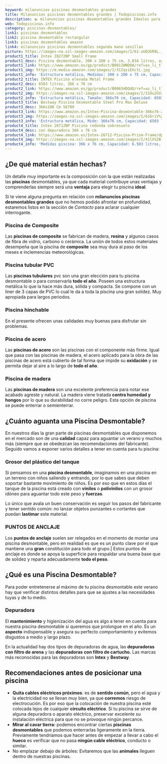 ```yaml
---
keyword: milanuncios piscinas desmontables grandes
title: Milanuncios piscinas desmontables grandes | Todopiscinas.info
description: 🏊 milanuncios piscinas desmontables grandes Ideales para este verano 2021. Aquí puedes comprar milanuncios piscinas desmontables grandes y comparar con otras similares. No dejes escapar milanuncios piscinas desmontables grandes a un precio realmente tentador.
web: Todopiscinas.info
category: piscinas-desmontables/
link1: piscinas desmontables
link2: piscina desmontable rectangular
link3: piscinas desmontables amazon
link4: milanuncios piscinas desmontables segunda mano sevillas
picture: https://images-na.ssl-images-amazon.com/images/I/61-uUQ3GR8L.jpg
product1_title: Intex 28272NP Small Frame
product1_desc: Piscina desmontable, 300 x 200 x 75 cm, 3.834 litros, azul
product1_link: https://www.amazon.es/gp/product/B001IWNDDA/ref=as_li_tl?ie=UTF8&camp=3638&creative=24630&creativeASIN=B001IWNDDA&linkCode=as2&tag=todopiscinas0e-21&linkId=25b9d647487c889cb6ef56ed63f50ca1
product1_img: https://m.media-amazon.com/images/I/31ZqsiEkctL.jpg
product1_info: 'Estructura metálica, Medidas: 300 x 200 x 75 cm, Capacidad: 3.834 litros, Para 6 personas (+ 6 años), Fácil montaje, Forma rectangular'
product2_title: INTEX Piscina elevada Metal Frame
product2_desc: 6503 litros, 366 x 76 cm
product2_link: https://www.amazon.es/gp/product/B0065HDQ4O/ref=as_li_tl?ie=UTF8&camp=3638&creative=24630&creativeASIN=B0065HDQ4O&linkCode=as2&tag=todopiscinas0e-21&linkId=ed2430e3ba564d3527ee103df33ed7b3
product2_img: https://images-na.ssl-images-amazon.com/images/I/31Ou2GV2SAL.jpg
product2_info: 'Estructura metálica, Tamaño: 366x76 cm, Capacidad: 6503 litros, Forma circular, De 4 a 7 personas (+6 años)'
product3_title: Bestway Piscina Desmontable Steel Pro Max Deluxe
product3_desc: 366x100 Cm 56709
product3_link: https://www.amazon.es/Intex-Piscina-desmontable-366x76-28210NP/dp/B0065HDQ4O?__mk_es_ES=%C3%85M%C3%85%C5%BD%C3%95%C3%91&crid=25UQGV9HG2INI&dchild=1&keywords=piscinas+desmontables&qid=1615854176&sprefix=piscinas+dem%2Caps%2C201&sr=8-5&linkCode=ll1&tag=todopiscinas0e-21&linkId=34f200977c6cbaab1f3f4d9ac0e64755&language=es_ES&ref_=as_li_ss_tl
product3_img: https://images-na.ssl-images-amazon.com/images/I/616riV%2BiY3L.jpg
product3_info: 'Estructura metálica, Mide: 366x76 cm, Capacidad: 6503 litros, De 4 a 7 personas mayores de 6 años, Forma circular, Tecnología Super-Tough'
product4_title: Intex 26712NP Piscina redonda sobresuelo
product4_desc: con depuradora 366 x 76 cm
product4_link: https://www.amazon.es/Intex-26712-Piscina-Prism-Frame/dp/B07FB823GL?__mk_es_ES=%C3%85M%C3%85%C5%BD%C3%95%C3%91&dchild=1&keywords=piscinas+desmontables+con+depuradora&qid=1615936418&sr=8-5&linkCode=ll1&tag=todopiscinas0e-21&linkId=d98699de7830cd471766fa1daa36de34&language=es_ES&ref_=as_li_ss_tl
product4_img: https://images-na.ssl-images-amazon.com/images/I/41lX%2B-YpibL.jpg
product4_info: 'Medidas piscina: 366 x 76 cm, Capacidad: 6.503 litros, Incluye depuradora de cartucha A, Lona resistente triple capa'
---
```




## ¿De qué material están hechas?

Un detalle muy importante es la composición con la que están realizadas las **piscinas** desmontables, ya que cada material contribuye unas ventajas y comprenderlas siempre será una **ventaja** para elegir tu piscina **ideal**.

Si te viene alguna pregunta en relación con **milanuncios piscinas desmontables grandes** que no hemos podido afrontar en profundidad, estaremos listos en la sección de _Contacto_ para aclarar cualquier interrogante.


### Piscina de Composite

Las **piscinas de composite** se fabrican de madera, **resina** y algunos casos de fibra de vidrio, carbono o cerámica. La unión de todos estos materiales desempeña que la piscina de **composite** sea muy dura al paso de los meses e inclemencias meteorológicas.


### Piscina tubular PVC

Las **piscinas tubulares** pvc son una gran elección para tu piscina desmontable o para conservarla **todo el año**. Poseen una estructura metálica lo que la hace más dura, sólida y compacta. Se compone con un liner de 3 capas de PVC lo cual le da a toda la piscina una gran solidez. Muy apropiada para largos periodos.


### Piscina hinchable

 En el presente ofrecen unas calidades muy buenas para disfrutar sin problemas.


### Piscina de acero

Las **piscinas de acero** son las piscinas con el componente más firme. Igual que pasa con las piscinas de madera, el acero aplicado para la obra de las piscinas de acero está cubierto de tal forma que impide su **oxidación** y se permita dejar al aire a lo largo de **todo el año**.


### Piscina de madera

Las **piscinas de madera** son una excelente preferencia para notar ese acabado agreste y natural. La madera viene tratada **contra humedad y hongos** por lo que su durabilidad no corre peligro. Esta opción de piscina se puede enterrar o semienterrar.

<brand-panel :title=product1_title :desc=product1_desc :img=product1_img :link=product1_link></brand-panel>


## ¿Cuánto aguanta una Piscina Desmontable?

En nuestros días la gran parte de piscinas desmontables que disponemos en el mercado son de una **calidad** capaz para aguantar un verano y muchos más (siempre que se obedezcan las recomendaciones del fabricante). Seguido vamos a exponer varios detalles a tener en cuenta para tu piscina:


### Grosor del plástico del tanque

Si pensamos en una **piscina desmontable**, imaginamos en una piscina en un terreno con niños saliendo y entrando, por lo que sabes que deben soportar bastante movimiento de niños. Es por eso que en estos días el tanque de la piscina está creado con **vinilos** o **polivinilos** con un grosor idóneo para aguantar todo este peso y **fuerzas**.

Lo único que avala un	 buen conservación es seguir los pasos del fabricante y tener sentido común: no lanzar objetos punzantes o cortantes que puedan **lastimar** este material.


### PUNTOS DE ANCLAJE

Los **puntos de anclaje** suelen ser relegados en el momento de montar una piscina desmontable, pero en realidad es que es un punto clave por el que mantiene una **gran** constitución para todo el grupo.| Estos puntos de anclaje es donde se apoya la superficie para respaldar una buena base que de solidez y reparta adecuadamente **todo el peso**.

<external-banner></external-banner>


<stats-list :link1=link1 :link2=link2 :link3=link3 :link4=link4 :category=category></stats-list>
## ¿Qué es una Piscina Desmontable?



Para poder entretenerse al máximo de tu piscina desmontable este verano  hay que verificar distintos detalles para que se ajustes a las necesidades tuyas y de tu medio.


### Depuradora

El **mantenimiento** y higienización del agua es algo a tener en cuenta para nuestra piscina desmontable si queremos que prolongue en el año. Es un **aspecto** indispensable y asegura su perfecto comportamiento y evitemos disgustos a medio y largo plazo.

En la actualidad hay dos tipos de depuradoras de agua, las **depuradoras con filtro de arena** y  las **depuradoras** **con filtro de cartucho.** Las marcas más reconocidas para las depuradoras son **Intex** y **Bestway**.


## Recomendaciones antes de posicionar una piscina



*   **Quita cables eléctricos próximos**: es de **sentido común**, pero el agua y la electricidad no se llevan muy bien, ya que **corremos** riesgo de electrocución. Es por eso que la colocación de nuestra piscina esté colocada lejos de cualquier **circuito eléctrico**. Si tu piscina se sirve de alguna depuradora o aparato eléctrico, preservar excelente su instalación eléctrica para que no se provoque ningún percance.
*   **Mirar al cavar tierra:** podemos encontrar ciertas **piscinas desmontables** que podemos enterrarlas ligeramente en la tierra. Previamente tendríamos que hacer antes de empezar a llevar a cabo el **hueco** es verificar que no pasa **ningún cable eléctrico**, conducto o similar.
*   No emplazar debajo de árboles: Evitaremos que las **animales** lleguen dentro de nuestras piscinas.